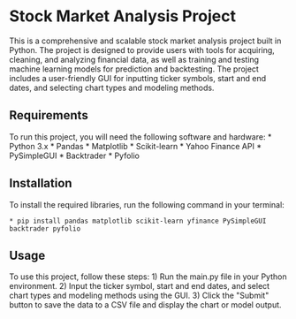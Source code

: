 # Stock Market Analysis Project
This is a comprehensive and scalable stock market analysis project built in Python. The project is designed to provide users with tools for acquiring, cleaning, and analyzing financial data, as well as training and testing machine learning models for prediction and backtesting. The project includes a user-friendly GUI for inputting ticker symbols, start and end dates, and selecting chart types and modeling methods.
## Requirements
To run this project, you will need the following software and hardware:
    * Python 3.x
    * Pandas
    * Matplotlib
    * Scikit-learn
    * Yahoo Finance API
    * PySimpleGUI
    * Backtrader
    * Pyfolio
## Installation
To install the required libraries, run the following command in your terminal:

    * pip install pandas matplotlib scikit-learn yfinance PySimpleGUI backtrader pyfolio

## Usage
To use this project, follow these steps:
    1) Run the main.py file in your Python environment.
    2) Input the ticker symbol, start and end dates, and select chart types and modeling methods using the GUI.
    3) Click the "Submit" button to save the data to a CSV file and display the chart or model output.
